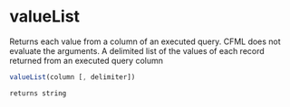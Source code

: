 # valueList

Returns each value from a column of an executed query.
 CFML does not evaluate the arguments.
 A delimited list of the values of each record returned from an executed query column

```javascript
valueList(column [, delimiter])
```

```javascript
returns string
```
